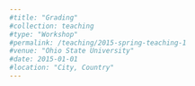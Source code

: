 ```yaml
---
#title: "Grading"
#collection: teaching
#type: "Workshop"
#permalink: /teaching/2015-spring-teaching-1
#venue: "Ohio State University"
#date: 2015-01-01
#location: "City, Country"
---
```




<!-- Heading 1
======

Heading 2
======

Heading 3
====== -->
